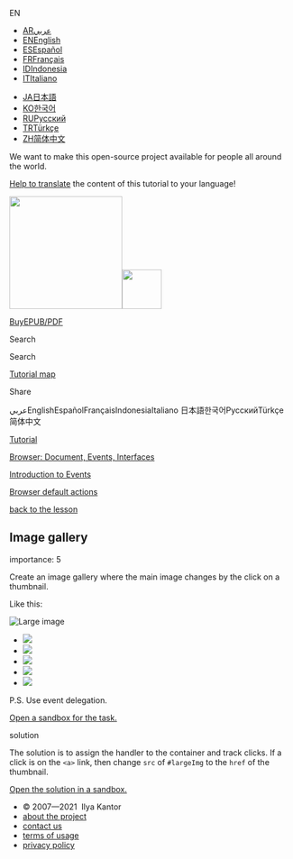 EN

- <a href="https://ar.javascript.info/" class="supported-langs__link"><span class="supported-langs__brief">AR</span><span class="supported-langs__title">عربي</span></a>
- <a href="https://javascript.info/task/image-gallery" class="supported-langs__link"><span class="supported-langs__brief">EN</span><span class="supported-langs__title">English</span></a>
- <a href="https://es.javascript.info/task/image-gallery" class="supported-langs__link"><span class="supported-langs__brief">ES</span><span class="supported-langs__title">Español</span></a>
- <a href="https://fr.javascript.info/task/image-gallery" class="supported-langs__link"><span class="supported-langs__brief">FR</span><span class="supported-langs__title">Français</span></a>
- <a href="https://id.javascript.info/" class="supported-langs__link"><span class="supported-langs__brief">ID</span><span class="supported-langs__title">Indonesia</span></a>
- <a href="https://it.javascript.info/task/image-gallery" class="supported-langs__link"><span class="supported-langs__brief">IT</span><span class="supported-langs__title">Italiano</span></a>

<!-- -->

- <a href="https://ja.javascript.info/task/image-gallery" class="supported-langs__link"><span class="supported-langs__brief">JA</span><span class="supported-langs__title">日本語</span></a>
- <a href="https://ko.javascript.info/task/image-gallery" class="supported-langs__link"><span class="supported-langs__brief">KO</span><span class="supported-langs__title">한국어</span></a>
- <a href="https://learn.javascript.ru/task/image-gallery" class="supported-langs__link"><span class="supported-langs__brief">RU</span><span class="supported-langs__title">Русский</span></a>
- <a href="https://tr.javascript.info/" class="supported-langs__link"><span class="supported-langs__brief">TR</span><span class="supported-langs__title">Türkçe</span></a>
- <a href="https://zh.javascript.info/task/image-gallery" class="supported-langs__link"><span class="supported-langs__brief">ZH</span><span class="supported-langs__title">简体中文</span></a>

We want to make this open-source project available for people all around the world.

[Help to translate](https://javascript.info/translate) the content of this tutorial to your language!

<a href="/" class="sitetoolbar__link sitetoolbar__link_logo"><img src="/img/sitetoolbar__logo_en.svg" class="sitetoolbar__logo sitetoolbar__logo_normal" role="presentation" width="200" /><img src="/img/sitetoolbar__logo_small_en.svg" class="sitetoolbar__logo sitetoolbar__logo_small" role="presentation" width="70" /></a>

<a href="/ebook" class="buy-book-button"><span class="buy-book-button__extra-text">Buy</span>EPUB/PDF</a>

Search

Search

<a href="/tutorial/map" class="map"><span class="map__text">Tutorial map</span></a>

<span class="share-icons__title">Share</span><a href="https://twitter.com/share?url=https%3A%2F%2Fjavascript.info%2Ftask%2Fimage-gallery" class="share share_tw"></a><a href="https://www.facebook.com/sharer/sharer.php?s=100&amp;p%5Burl%5D=https%3A%2F%2Fjavascript.info%2Ftask%2Fimage-gallery" class="share share_fb"></a>

عربيEnglishEspañolFrançaisIndonesiaItaliano 日本語한국어РусскийTürkçe 简体中文

<a href="/" class="breadcrumbs__link"><span class="breadcrumbs__hidden-text">Tutorial</span></a>

<a href="/ui" class="breadcrumbs__link"><span>Browser: Document, Events, Interfaces</span></a>

<a href="/events" class="breadcrumbs__link"><span>Introduction to Events</span></a>

<a href="/default-browser-action" class="breadcrumbs__link"><span>Browser default actions</span></a>

<a href="/default-browser-action" class="task-single__back"><span>back to the lesson</span></a>

## Image gallery

<span class="task__importance" title="How important is the task, from 1 to 5">importance: 5</span>

Create an image gallery where the main image changes by the click on a thumbnail.

Like this:

<img src="https://en.js.cx/gallery/img1-lg.jpg" id="largeImg" alt="Large image" />

- [![](https://en.js.cx/gallery/img2-thumb.jpg)](https://en.js.cx/gallery/img2-lg.jpg "Image 2")
- [![](https://en.js.cx/gallery/img3-thumb.jpg)](https://en.js.cx/gallery/img3-lg.jpg "Image 3")
- [![](https://en.js.cx/gallery/img4-thumb.jpg)](https://en.js.cx/gallery/img4-lg.jpg "Image 4")
- [![](https://en.js.cx/gallery/img5-thumb.jpg)](https://en.js.cx/gallery/img5-lg.jpg "Image 5")
- [![](https://en.js.cx/gallery/img6-thumb.jpg)](https://en.js.cx/gallery/img6-lg.jpg "Image 6")

P.S. Use event delegation.

[Open a sandbox for the task.](https://plnkr.co/edit/b8rcZiN2kqsbPyT0?p=preview)

solution

The solution is to assign the handler to the container and track clicks. If a click is on the `<a>` link, then change `src` of `#largeImg` to the `href` of the thumbnail.

[Open the solution in a sandbox.](https://plnkr.co/edit/swIOGZytjCu3Otsb?p=preview)

- © 2007—2021  Ilya Kantor
- <a href="/about" class="page-footer__link">about the project</a>
- <a href="/about#contact-us" class="page-footer__link">contact us</a>
- <a href="/terms" class="page-footer__link">terms of usage</a>
- <a href="/privacy" class="page-footer__link">privacy policy</a>
